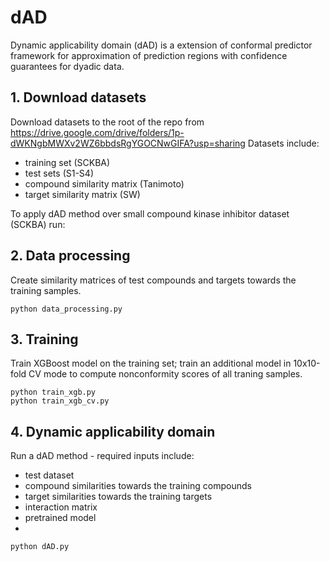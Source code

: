 # dAD
Dynamic applicability domain (dAD) is a extension of conformal predictor framework for approximation of prediction regions with confidence guarantees for dyadic data.

## 1. Download datasets 
Download datasets to the root of the repo from https://drive.google.com/drive/folders/1p-dWKNgbMWXv2WZ6bbdsRgYGOCNwGIFA?usp=sharing
Datasets include:
- training set (SCKBA)
- test sets (S1-S4)
- compound similarity matrix (Tanimoto)
- target similarity matrix (SW)

To apply dAD method over small compound kinase inhibitor dataset (SCKBA) run:

## 2. Data processing
Create similarity matrices of test compounds and targets towards the training samples.

```
python data_processing.py  
```

## 3. Training
Train XGBoost model on the training set; train an additional model in 10x10-fold CV mode to compute nonconformity scores of all traning samples.

```
python train_xgb.py 
python train_xgb_cv.py
```


## 4. Dynamic applicability domain 

Run a dAD method - required inputs include:
- test dataset
- compound similarities towards the training compounds
- target similarities towards the training targets
- interaction matrix 
- pretrained model
- 
```
python dAD.py
```

